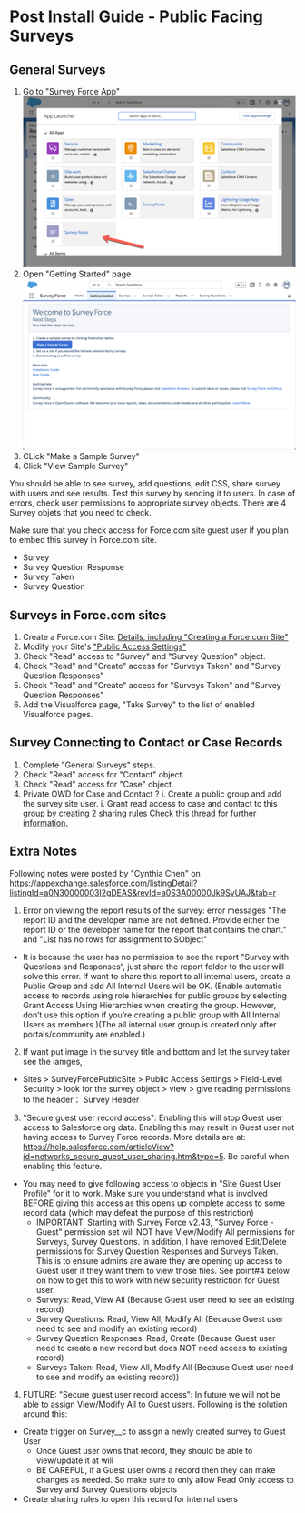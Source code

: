 # Post Install Guide - Public Facing Surveys

## General Surveys

1. Go to "Survey Force App"
![Survey Force App](assets/images/SF_App.png)
1. Open "Getting Started" page
![Getting Started Page](assets/images/SF_Page_GettingStarted.png)
1. CLick "Make a Sample Survey"
1. Click "View Sample Survey"

You should be able to see survey, add questions, edit CSS, share survey with users and see results. Test this survey by sending it to users. In case of errors, check user permissions to appropriate survey objects. There are 4 Survey objets that you need to check.

Make sure that you check access for Force.com site guest user if you plan to embed this survey in Force.com site.

- Survey
- Survey Question Response
- Survey Taken
- Survey Question

## Surveys in Force.com sites

1. Create a Force.com Site. [Details, including "Creating a Force.com Site"](http://wiki.developerforce.com/page/An_Introduction_to_Force.com_Sites)
1. Modify your Site's ["Public Access Settings"](https://login.salesforce.com/help/doc/en/sites_public_access_settings.htm)
1. Check "Read" access to "Survey" and "Survey Question" object.
1. Check "Read" and "Create" access for "Surveys Taken" and "Survey Question Responses"
1. Check "Read" and "Create" access for "Surveys Taken" and "Survey Question Responses"
1. Add the Visualforce page, "Take Survey" to the list of enabled Visualforce pages.

## Survey Connecting to Contact or Case Records

1. Complete "General Surveys" steps.
1. Check "Read" access for "Contact" object.
1. Check "Read" access for "Case" object.
1. Private OWD for Case and Contact ?
     i. Create a public group and add the survey site user. 
     i. Grant read access to case and contact to this group by creating 2 sharing rules
 [Check this thread for further information.](http://boards.developerforce.com/t5/Force-com-Labs-Development-and/Survey-Force-Question/m-p/407457#M1197)


 ## Extra Notes
 Following notes were posted by "Cynthia Chen" on https://appexchange.salesforce.com/listingDetail?listingId=a0N30000003I2gDEAS&revId=a0S3A00000Jk9SvUAJ&tab=r

 1. Error on viewing the report results of the survey: error messages "The report ID and the developer name are not defined. Provide either the report ID or the developer name for the report that contains the chart." and "List has no rows for assignment to SObject"
- It is because the user has no permission to see the report "Survey with Questions and Responses“, just share the report folder to the user will solve this error. If want to share this report to all internal users, create a Public Group and add All Internal Users will be OK. (Enable automatic access to records using role hierarchies for public groups by selecting Grant Access Using Hierarchies when creating the group. However, don’t use this option if you’re creating a public group with All Internal Users as members.)(The all internal user group is created only after portals/community are enabled.)

2. If want put image in the survey title and bottom and let the survey taker see the iamges,
- Sites > SurveyForcePublicSite > Public Access Settings > Field-Level Security > look for the survey object > view > give reading permissions to the header： Survey Header

3. "Secure guest user record access": Enabling this will stop Guest user access to Salesforce org data. Enabling this may result in Guest user not having access to Survey Force records. More details are at: https://help.salesforce.com/articleView?id=networks_secure_guest_user_sharing.htm&type=5. Be careful when enabling this feature.
* You may need to give following access to objects in "Site Guest User Profile" for it to work. Make sure you understand what is involved BEFORE giving this access as this opens up complete access to some record data (which may defeat the purpose of this restriction)
  - IMPORTANT: Starting with Survey Force v2.43, "Survey Force - Guest" permission set will NOT have View/Modify All permissions for Surveys, Survey Questions. In addition, I have removed Edit/Delete permissions for Survey Question Responses and Surveys Taken. This is to ensure admins are aware they are opening up access to Guest user if they want them to view those files. See point#4 below on how to get this to work with new security restriction for Guest user.
  - Surveys: Read, View All (Because Guest user need to see an existing record)
  - Survey Questions: Read, View All, Modify All (Because Guest user need to see and modify an existing record)
  - Survey Question Responses: Read, Create  (Because Guest user need to create a new record but does NOT need access to existing record)
  - Surveys Taken: Read, View All, Modify All (Because Guest user need to see and modify an existing record))

4. FUTURE: "Secure guest user record access": In future we will not be able to assign View/Modify All to Guest users. Following is the solution around this:
* Create trigger on Survey__c to assign a newly created survey to Guest User
  - Once Guest user owns that record, they should be able to view/update it at will
  - BE CAREFUL, if a Guest user owns a record then they can make changes as needed. So make sure to only allow Read Only access to Survey and Survey Questions objects
* Create sharing rules to open this record for internal users
